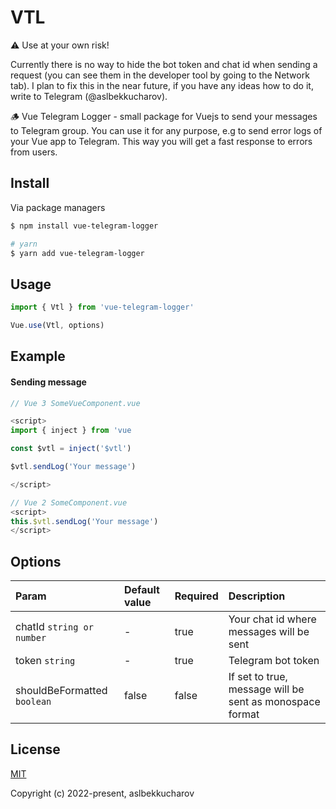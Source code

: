 # VTL

⚠️ Use at your own risk!

Currently there is no way to hide the bot token and chat id when sending a request (you can see them in the developer tool by going to the Network tab). I plan to fix this in the near future, if you have any ideas how to do it, write to Telegram (@aslbekkucharov).

🪵 Vue Telegram Logger - small package for Vuejs to send your messages to Telegram group. You can use it for any purpose, e.g to send error logs of your Vue app to Telegram. This way you will get a fast response to errors from users.

## Install

Via package managers
```sh
$ npm install vue-telegram-logger

# yarn
$ yarn add vue-telegram-logger
```

## Usage

```js
import { Vtl } from 'vue-telegram-logger'

Vue.use(Vtl, options)

```

## Example

#### Sending message

```js
// Vue 3 SomeVueComponent.vue

<script>
import { inject } from 'vue

const $vtl = inject('$vtl')

$vtl.sendLog('Your message')

</script>

// Vue 2 SomeComponent.vue
<script>
this.$vtl.sendLog('Your message')
</script>

```

## Options
| Param                           | Default value | Required | Description                                              |
|:--------------------------------|:--------------|:---------|:---------------------------------------------------------|
| chatId `string or number`       | -             | true     | Your chat id where messages will be sent                 |
| token `string`                  | -             | true     | Telegram bot token                                       |
| shouldBeFormatted `boolean`     | false         | false    | If set to true, message will be sent as monospace format |

## License

[MIT](https://opensource.org/licenses/MIT)

Copyright (c) 2022-present, aslbekkucharov

